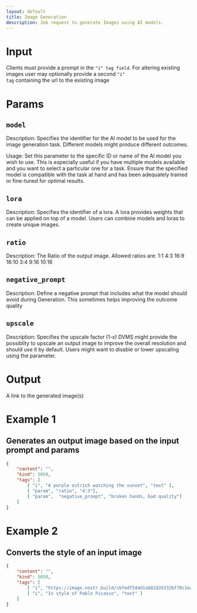 ```yaml
---
layout: default
title: Image Generation
description: Job request to generate Images using AI models.
---
```


# Input

Clients must provide a prompt in the <code>"i" tag field</code>. For altering existing images user may optionally provide a second <code>"i" tag</code> containing the url to the existing image 


# Params

## `model`

Description:
Specifies the identifier for the AI model to be used for the image generation task. Different models might produce different outcomes.

Usage:
Set this parameter to the specific ID or name of the AI model you wish to use. This is especially useful if you have multiple models available and you want to select a particular one for a task. Ensure that the specified model is compatible with the task at hand and has been adequately trained or fine-tuned for optimal results.

## `lora`

Description:
Specifies the identifier of a lora. A lora provides weights that can be applied on top of a model. Users can combine models and loras to create unique images.

## `ratio`

Description:
The Ratio of the output image. Allowed ratios are:
1:1 4:3 16:9 16:10 3:4 9:16 10:16

## `negative_prompt`

Description:
Define a negative prompt that includes what the model should avoid during Generation. This sometimes helps improving the outcome quality

## `upscale`

Description:
Specifies the upscale factor (1-x) DVMS might provide the possiblity to upscale an output image to improve the overall resolution and should use it by default. Users might want to disable or lower upscaling using the parameter.



# Output

A link to the generated image(s)

# Example 1

## Generates an output image based on the input prompt and params

```json
{
    "content": "",
    "kind": 5050,
    "tags": [
        [ "i", "A purple ostrich watching the sunset", "text" ],
        [ "param", "ratio", "4:3"],
        [ "param",  "negative_prompt", "broken hands, bad quality"]
    ]
}
```

# Example 2

## Converts the style of an input image

```json
{
    "content": "",
    "kind": 5050,
    "tags": [
        [ "i", "https://image.nostr.build/cbfedf544d1ab82d26332bf70c1ea55b8f275ae59a04c3dac175d9cae536725e.jpg", "url" ],
        [ "i", "In style of Pablo Picasso", "text" ]
    ]
}
```
